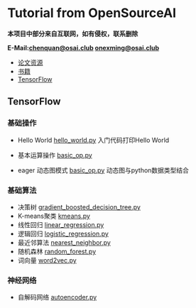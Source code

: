 # Tutorial from OpenSourceAI

**本项目中部分来自互联网，如有侵权，联系删除**

**E-Mail:chenquan@osai.club onexming@osai.club**

- [论文资源](paper/README.md)
- [书籍](book/README.md)
- [TensorFlow](tensorflow/README.md)

## TensorFlow
### 基础操作
- Hello World [hello_world.py](tensorflow/example/basic_op/hello_world.py) 入门代码打印Hello World

- 基本运算操作 [basic_op.py](tensorflow/example/basic_op/basic_op.py) 

- eager 动态图模式 [basic_op.py](tensorflow/example/basic_op/eager_api.py) 动态图与python数据类型结合

### 基础算法
- 决策树 [gradient_boosted_decision_tree.py](tensorflow/example/basic_model/gradient_boosted_decision_tree.py)
- K-means聚类 [kmeans.py](tensorflow/example/basic_model/kmeans.py)
- 线性回归 [linear_regression.py](tensorflow/example/basic_model/linear_regression.py)
- 逻辑回归 [logistic_regression.py](tensorflow/example/basic_model/logistic_regression.py)
- 最近邻算法 [nearest_neighbor.py](tensorflow/example/basic_model/nearest_neighbor.py)
- 随机森林 [random_forest.py](tensorflow/example/basic_model/random_forest.py)
- 词向量 [word2vec.py](tensorflow/example/basic_model/word2vec.py)

### 神经网络
- 自解码网络 [autoencoder.py](tensorflow/example/NN/autoencoder.py)
